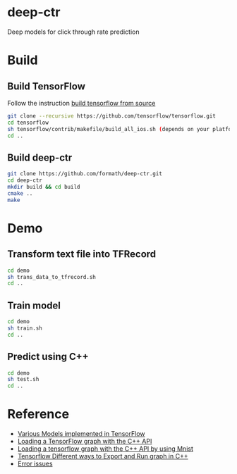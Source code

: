 # deep-ctr
Deep models for click through rate prediction

# Build

## Build TensorFlow
Follow the instruction [build tensorflow from source](https://github.com/tensorflow/tensorflow/tree/master/tensorflow/contrib/makefile)
```bash
git clone --recursive https://github.com/tensorflow/tensorflow.git
cd tensorflow
sh tensorflow/contrib/makefile/build_all_ios.sh (depends on your platform)
cd ..
```

## Build deep-ctr
```bash
git clone https://github.com/formath/deep-ctr.git
cd deep-ctr
mkdir build && cd build
cmake ..
make
```

# Demo

## Transform text file into TFRecord
```bash
cd demo
sh trans_data_to_tfrecord.sh
cd ..
```

## Train model
```bash
cd demo
sh train.sh
cd ..
```

## Predict using C++
```bash
cd demo
sh test.sh
cd ..
```

# Reference
* [Various Models implemented in TensorFlow](https://github.com/formath/tensorflow-models)
* [Loading a TensorFlow graph with the C++ API](https://medium.com/jim-fleming/loading-a-tensorflow-graph-with-the-c-api-4caaff88463f)
* [Loading a tensorflow graph with the C++ API by using Mnist](http://jackytung8085.blogspot.jp/2016/06/loading-tensorflow-graph-with-c-api-by.html)
* [Tensorflow Different ways to Export and Run graph in C++](https://stackoverflow.com/questions/35508866/tensorflow-different-ways-to-export-and-run-graph-in-c/43639305#43639305)
* [Error issues](https://github.com/tensorflow/tensorflow/issues/3308)

